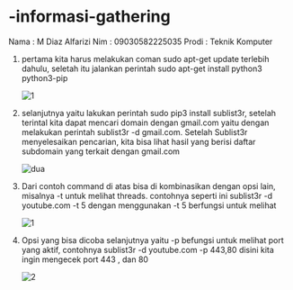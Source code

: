 # -informasi-gathering


Nama  : M Diaz Alfarizi
Nim   : 09030582225035
Prodi : Teknik Komputer

1. pertama kita harus melakukan coman sudo apt-get update terlebih dahulu, seletah itu jalankan perintah sudo apt-get install python3 python3-pip
   
    ![1](https://github.com/user-attachments/assets/52d2b4ef-b722-4194-8402-fc794b9abd2c)

2. selanjutnya yaitu lakukan perintah sudo pip3 install sublist3r, setelah terintal kita dapat mencari domain dengan gmail.com yaitu dengan melakukan perintah sublist3r -d   gmail.com. Setelah Sublist3r menyelesaikan pencarian, kita bisa lihat hasil yang berisi daftar subdomain yang terkait dengan gmail.com

   ![dua](https://github.com/user-attachments/assets/0e190d1e-950c-48b9-a104-4e47aa66f57a)

3. Dari contoh command di atas bisa di kombinasikan dengan opsi lain, misalnya -t untuk melihat threads. contohnya seperti ini sublist3r -d youtube.com -t 5 dengan menggunakan -t 5 berfungsi untuk melihat

   ![1](https://github.com/user-attachments/assets/30d8df24-eca9-4526-809d-d04bebeae3fb)

4. Opsi yang bisa dicoba selanjutnya yaitu -p befungsi untuk melihat port yang aktif, contohnya sublist3r -d youtube.com -p 443,80 disini kita ingin mengecek port 443 , dan 80

   ![2](https://github.com/user-attachments/assets/cc0ab89a-9bde-4608-9820-ff2580c0ebf1)





